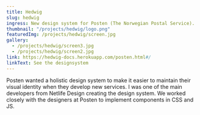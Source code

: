```yaml
---
title: Hedwig
slug: hedwig
ingress: New design system for Posten (The Norwegian Postal Service).
thumbnail: "/projects/hedwig/logo.png"
featuredImg: /projects/hedwig/screen.jpg
gallery:
  - /projects/hedwig/screen3.jpg
  - /projects/hedwig/screen2.jpg
link: https://hedwig-docs.herokuapp.com/posten.html#/
linkText: See the designsystem
---
```


Posten wanted a holistic design system to make it easier to maintain their visual identity when they develop new services. I was one of the main developers from Netlife Design creating the design system. We worked closely with the designers at Posten to implement components in CSS and JS.
